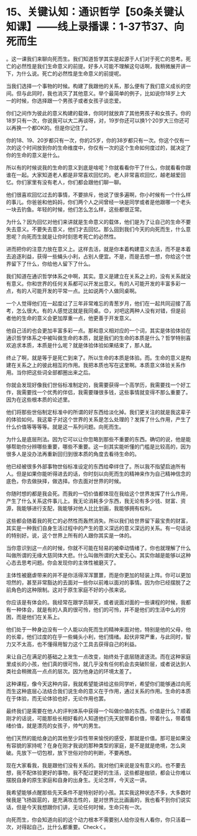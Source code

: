 # 15、关键认知：通识哲学【50条关键认知课】——线上录播课：1-37节37、向死而生

。这一课我们来聊向死而生。我们知道哲学其实是起源于人们对于死亡的思考。死亡的必然性是我们生命意义的前提。好多人可能不理解这句话啊，我稍微展开讲一下，为什么说。死亡的必然性是生命意义的前提呢。

当我们选择一个事物的时候。构建了我跟他的关系，那么便有了我们意义成长的空间。但与此同时，我也消灭了其他意义。举个最简单的例子，比如说你18岁上大一的时候，你选择跟一个男孩子或者女孩子谈恋爱。

你们之间作为彼此的意义构建的载体，你同时就放弃了其他男孩子和女孩子。你的18岁只有一次，你说我可以大二再谈呀，对，19岁你还可以换1个20岁大三你还可以再换一个都OK的。但是你记住了。

你的18、19、20岁都只有一次，你的25岁，你的38岁都只有一次。你这个仅有一次的这个时间放到你的生命维度中，你仅有一次的这个生命如何度过的，就决定了你的生命的意义是什么。

所以有的时候说我的生命的意义到底是啥呢？你就看看你干了什么，你就看看你跟谁在一起。大家知道老人都是非常喜欢回忆的。老人非常喜欢回忆，越老越爱回忆。你们家里有没有老人，你们都会跟他们聊一聊。

他们很喜欢回忆过去的事情，不要排斥，他说了很多遍啊，你小时候有一个什么样的事儿。你爸爸和他妈妈，你们两个人之间曾经一块是同学或者是他跟哪一个老头一块去钓鱼。年轻的时候，他们怎么怎么样，这些都很正常。

为什么？因为回忆对他们来讲就是生命意义的载体，他们是为了让自己的生命不要失去意义。不要失去意义，他们才去回忆。那么回到我们今天的向死而生，什么意思呢？向死而生就是让你时刻思考死亡的必然性。

进而把你的注意力放在意义上。这样去活，就是你本着构建意义去活，而不是本着去追逐利益，获得一些蝇头小利，占别人便宜。不是，而是去想一想，你给这个世界留下了什么，你给他人留下了什么。

我们知道在通识哲学体系之中啊，其实。意义是建立在关系之上的，没有关系就没有意义。你和世界的任何关系都可以开发出意义。有的人可能开发的丰富多彩一点，有的人可能开发的平常一点。比如说两个人做同桌啊。

一个人觉得他们在一起度过了三年非常难忘的青葱岁月，他们在一起共同迎接了高考，怎么很大。有的人感觉这就是我同桌。😊，对吧这两种人没有对错，但是前者他的生命的意义会更加厚重一点，他更善于开发意义。

他自己活的也会更加丰富多彩一点。那和意义相对应的一个词，其实是体验体验在通识哲学体系之中被叫做生命的本质，就是我们的生命的本质是什么？哲学特别喜欢追求本质，本质是什么呢？就是体验体验如果结束了，那人就。

终止了啊，就是等于是死亡到来了。所以生命的本质是体验。而。生命的意义是构建在关系之上的彼此相互的作用。我把本质也写在这里啊。本质意义体验关系作用。当你把这些词全部都圈出来之后。

你就会发现好像我们世俗标准制定的，我需要获得一个高学历，我需要找一个好工作，我需要找一个优秀的伴侣，我需要赚很多钱，这些事情就变得不那么重要了。因为在这些根本质的论述里。

他们将那些世俗制定标准中的所谓的好东西给淡化掉。我们更关注的就是我这辈子的体验如何。我这辈子对这个世界的关系是怎么处理的？发挥了什么作用，产生了什么价值等等等等。就是这一系列问题。向死而生。

为什么是底层刑法。因为它可以让你忽略到那些不重要的东西。确切的说，他是能够帮助你分辨哪些重要，哪些不重要。这一刻其实能听懂的门槛是比较高的，因为很多人是没办法再重新回归到很本质的角度去看待生命的。

他已经被很多外部事物世俗标准设定的东西给牵绊住了。所以我不指望启迪所有人。但是如果你能听得进去的话，你时刻以向死而生的精神来作为自己精神信念的底色，你去做抉择，做选择。你去面对世界的时候。

你随时想的都是我会死。而我的一切价值都体现在我给这个世界发挥了什么作用，产生了什么关系这件事儿上。我无论消耗多少东西，我无论有多少钱、财富、资源，我能够进行支配，我能够对他人比比划画，我能够拥有权利。

这些都会随着我的死亡的必然性而轰然消失。所以我们给世界留下最宝贵的财富，其实是一种我们自身生活过程中的产生的意义深远的意义深远的关系。有一句话说的特别好。说，这个世界上所有的人跟你其实是一体的。

当你意识到这一点的时候，你就不可能在轻易的被牵动情绪了。你也就理解了什么叫做所谓的无缘大慈同体大悲。什么叫做所谓的大爱无心。其实你越是能够以这种心态去思考问题。你会发现你的主体性被磨灭了。

主体性被磨虐带来的并不是你活得浑浑噩噩，而是你更加的轻装上阵。你可以更加坦然的，甚至非常豁达的去面对一些你以前难以面对的事情。因为你已经摆脱了之前角色的这种限制。这对于原生家庭不好的小孩来说。

你应该是有体会的。我经常在跟学员聊天，或者说面对面的一些课程的时候，我都有一种体会，就是有的人真的很可怜，他们的可怜，并不是他们的生活中么的穷困，而是他们在关系上。

他们处于一种身边没有一个人能以向死而生的精神来面对他，特别是他的父母，他的长辈，他们过度的在乎一些蝇头小利，他们情绪。起伏非常严重，与此同时，智力又不太高，也不懂得用智力这个工具去获得自己的利益。

来让自己在满足的基础之上发生一点改变，始终处于底层随波逐流。而在这种家庭里成长的小孩，他们真的很可怜，就几乎没有任何机会去突破阶层，或者说达到人类社会稍微高一点点的层次。因为他身边的环境太差了。

这种课程，像今天这种内容，我就希望能讲给这些同学听，希望你们能够通过向死而生这种底层心法结合我们说生命的意义在于作用，通过关系的作用。生命的本质在于体验，而无论体验也好，无论作用也罢。

最终我们是需要在他人的评判体系中获得一个叫做价值的东西。价值是什么？顺着刚才的话说，可能那些长相好看的人知道他们先天就带着价值，带着什么，带着情绪价值，就是漂亮的女孩子，帅气的男生。

他们天然的能给身边的其他至少异性带来愉悦的感受，那就是价值。那可是如果没有容貌的家持呢？在身在刚才我说的那种类型的家庭，是不是就是绝境，怎么突破。先放下一切包袱，放下世俗对你的判断，不要再想。

现在大家看我，我是跟他们没有关系的。我对他们来说是没有意义的。也不要去想，我不配体验更好的事物，我不配过更好的生活，这些都是枷锁，都会让你难以摆脱自身的原生家庭和自身的出身生。无论怎样，今天这一讲。

我希望能够点醒那些先天条件不是特别好的小孩。其实我这种状态不多，大多数时候我是飞扬跋扈的，是充满攻击性的，是对世界比比画画的，我也看不到你们说实话，但是今天我想跟你们讲，无论任何时候，生命只有一次。

向死而生，你会知道向前的这个动力根本不需要别人给你没有人看你，你只活着一次，对得起自己，比什么都重要。Checkく。

